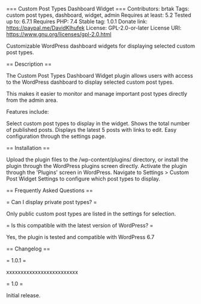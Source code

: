 === Custom Post Types Dashboard Widget ===
Contributors: brtak
Tags: custom post types, dashboard, widget, admin
Requires at least: 5.2
Tested up to: 6.7.1
Requires PHP: 7.4
Stable tag: 1.0.1
Donate link: https://paypal.me/DavidKlhufek
License: GPL-2.0-or-later
License URI: https://www.gnu.org/licenses/gpl-2.0.html

Customizable WordPress dashboard widgets for displaying selected custom post types.

== Description ==

The Custom Post Types Dashboard Widget plugin allows users with access to the WordPress dashboard to display selected custom post types.

This makes it easier to monitor and manage important post types directly from the admin area.

Features include:

Select custom post types to display in the widget.
Shows the total number of published posts.
Displays the latest 5 posts with links to edit.
Easy configuration through the settings page.  

== Installation ==

Upload the plugin files to the /wp-content/plugins/ directory, or install the plugin through the WordPress plugins screen directly.
Activate the plugin through the 'Plugins' screen in WordPress.
Navigate to Settings > Custom Post Widget Settings to configure which post types to display.  

== Frequently Asked Questions ==

= Can I display private post types? =

Only public custom post types are listed in the settings for selection.

= Is this compatible with the latest version of WordPress? =

Yes, the plugin is tested and compatible with WordPress 6.7

== Changelog ==

= 1.0.1 =

xxxxxxxxxxxxxxxxxxxxxxxxx

= 1.0 =
   
Initial release.  
